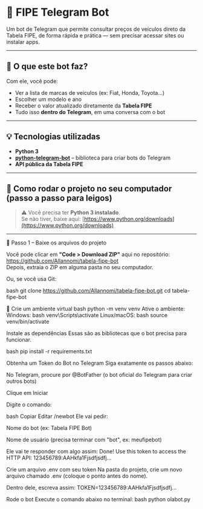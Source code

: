 # 🤖 FIPE Telegram Bot

Um bot de Telegram que permite consultar preços de veículos direto da Tabela FIPE, de forma rápida e prática — sem precisar acessar sites ou instalar apps.

---

## 🧠 O que este bot faz?

Com ele, você pode:

- Ver a lista de marcas de veículos (ex: Fiat, Honda, Toyota...)
- Escolher um modelo e ano
- Receber o valor atualizado diretamente da **Tabela FIPE**
- Tudo isso **dentro do Telegram**, em uma conversa com o bot

---

## 💡 Tecnologias utilizadas

- **Python 3**
- **[python-telegram-bot](https://github.com/python-telegram-bot/python-telegram-bot)** – biblioteca para criar bots do Telegram
- **API pública da Tabela FIPE**

---

## 🧰 Como rodar o projeto no seu computador (passo a passo para leigos)

> ⚠️ Você precisa ter **Python 3 instalado**.  
> Se não tiver, baixe aqui: [https://www.python.org/downloads](https://www.python.org/downloads)

---

🔹 Passo 1 – Baixe os arquivos do projeto

Você pode clicar em **"Code > Download ZIP"** aqui no repositório:  
https://github.com/Allannomi/tabela-fipe-bot  
Depois, extraia o ZIP em alguma pasta no seu computador.

Ou, se você usa Git:

bash
git clone https://github.com/Allannomi/tabela-fipe-bot.git
cd tabela-fipe-bot

🔹 Crie um ambiente virtual
bash
python -m venv venv
Ative o ambiente:
Windows:
bash
venv\Scripts\activate
Linux/macOS:
bash
source venv/bin/activate

 Instale as dependências
Essas são as bibliotecas que o bot precisa para funcionar.

bash
pip install -r requirements.txt

Obtenha um Token do Bot no Telegram
Siga exatamente os passos abaixo:

No Telegram, procure por @BotFather (o bot oficial do Telegram para criar outros bots)

Clique em Iniciar

Digite o comando:

bash
Copiar
Editar
/newbot
Ele vai pedir:

Nome do bot (ex: Tabela FIPE Bot)

Nome de usuário (precisa terminar com "bot", ex: meufipebot)

Ele vai te responder com algo assim:
Done! Use this token to access the HTTP API:
123456789:AAHkfa1Fjsdfjsdfj...

Crie um arquivo .env com seu token
Na pasta do projeto, crie um novo arquivo chamado .env
(coloque o ponto antes do nome).

Dentro dele, escreva assim:
TOKEN=123456789:AAHkfa1Fjsdfjsdfj...

Rode o bot
Execute o comando abaixo no terminal:
bash
python olabot.py

